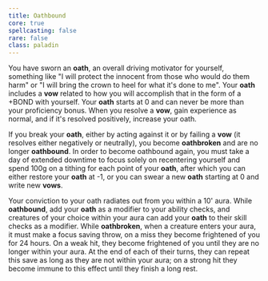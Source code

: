 ```yaml
---
title: Oathbound
core: true
spellcasting: false
rare: false
class: paladin
---
```

You have sworn an **oath**, an overall driving motivator for yourself, something like "I will protect the innocent from those who would do them harm" or "I will bring the crown to heel for what it's done to me". Your **oath** includes a **vow** related to how you will accomplish that in the form of a +BOND with yourself. Your **oath** starts at 0 and can never be more than your proficiency bonus. When you resolve a **vow**, gain experience as normal, and if it's resolved positively, increase your oath.

If you break your **oath**, either by acting against it or by failing a **vow** (it resolves either negatively or neutrally), you become **oathbroken** and are no longer **oathbound**. In order to become oathbound again, you must take a day of extended downtime to focus solely on recentering yourself and spend 100g on a tithing for each point of your **oath**, after which you can either restore your **oath** at -1, or you can swear a new **oath** starting at 0 and write new **vows**.

Your conviction to your oath radiates out from you within a 10' aura. While **oathbound**, add your **oath** as a modifier to your ability checks, and creatures of your choice within your aura can add your **oath** to their skill checks as a modifier. While **oathbroken**, when a creature enters your aura, it must make a focus saving throw, on a miss they become frightened of you for 24 hours. On a weak hit, they become frightened of you until they are no longer within your aura. At the end of each of their turns, they can repeat this save as long as they are not within your aura; on a strong hit they become immune to this effect until they finish a long rest.
